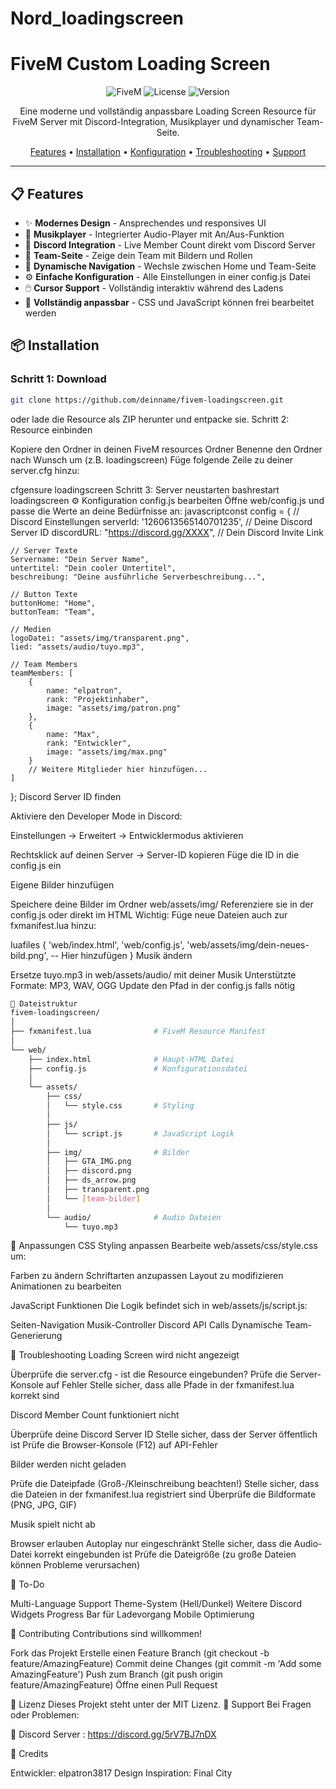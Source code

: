 # Nord_loadingscreen
# FiveM Custom Loading Screen

<div align="center">

![FiveM](https://img.shields.io/badge/FiveM-Ready-blue)
![License](https://img.shields.io/badge/license-MIT-green)
![Version](https://img.shields.io/badge/version-1.0.0-orange)

Eine moderne und vollständig anpassbare Loading Screen Resource für FiveM Server mit Discord-Integration, Musikplayer und dynamischer Team-Seite.

[Features](#-features) • [Installation](#-installation) • [Konfiguration](#%EF%B8%8F-konfiguration) • [Troubleshooting](#-troubleshooting) • [Support](#-support)

</div>

---

## 📋 Features

- ✨ **Modernes Design** - Ansprechendes und responsives UI
- 🎵 **Musikplayer** - Integrierter Audio-Player mit An/Aus-Funktion
- 💬 **Discord Integration** - Live Member Count direkt vom Discord Server
- 👥 **Team-Seite** - Zeige dein Team mit Bildern und Rollen
- 🔄 **Dynamische Navigation** - Wechsle zwischen Home und Team-Seite
- ⚙️ **Einfache Konfiguration** - Alle Einstellungen in einer config.js Datei
- 🖱️ **Cursor Support** - Vollständig interaktiv während des Ladens
- 🎨 **Vollständig anpassbar** - CSS und JavaScript können frei bearbeitet werden

## 📦 Installation

### Schritt 1: Download
```bash
git clone https://github.com/deinname/fivem-loadingscreen.git
```
oder lade die Resource als ZIP herunter und entpacke sie.
Schritt 2: Resource einbinden

Kopiere den Ordner in deinen FiveM resources Ordner
Benenne den Ordner nach Wunsch um (z.B. loadingscreen)
Füge folgende Zeile zu deiner server.cfg hinzu:

cfgensure loadingscreen
Schritt 3: Server neustarten
bashrestart loadingscreen
⚙️ Konfiguration
config.js bearbeiten
Öffne web/config.js und passe die Werte an deine Bedürfnisse an:
javascriptconst config = {
    // Discord Einstellungen
    serverId: '1260613565140701235',      // Deine Discord Server ID
    discordURL: "https://discord.gg/XXXX", // Dein Discord Invite Link

    // Server Texte
    Servername: "Dein Server Name",
    untertitel: "Dein cooler Untertitel",
    beschreibung: "Deine ausführliche Serverbeschreibung...",
    
    // Button Texte
    buttonHome: "Home",
    buttonTeam: "Team",

    // Medien
    logoDatei: "assets/img/transparent.png",
    lied: "assets/audio/tuyo.mp3",

    // Team Members
    teamMembers: [
        {
            name: "elpatron",
            rank: "Projektinhaber",
            image: "assets/img/patron.png"
        },
        {
            name: "Max",
            rank: "Entwickler",
            image: "assets/img/max.png"
        }
        // Weitere Mitglieder hier hinzufügen...
    ]
};
Discord Server ID finden

Aktiviere den Developer Mode in Discord:

Einstellungen → Erweitert → Entwicklermodus aktivieren


Rechtsklick auf deinen Server → Server-ID kopieren
Füge die ID in die config.js ein

Eigene Bilder hinzufügen

Speichere deine Bilder im Ordner web/assets/img/
Referenziere sie in der config.js oder direkt im HTML
Wichtig: Füge neue Dateien auch zur fxmanifest.lua hinzu:

luafiles {
    'web/index.html',
    'web/config.js',
    'web/assets/img/dein-neues-bild.png', -- Hier hinzufügen
}
Musik ändern

Ersetze tuyo.mp3 in web/assets/audio/ mit deiner Musik
Unterstützte Formate: MP3, WAV, OGG
Update den Pfad in der config.js falls nötig
```bash
📁 Dateistruktur
fivem-loadingscreen/
│
├── fxmanifest.lua              # FiveM Resource Manifest
│
└── web/
    ├── index.html              # Haupt-HTML Datei
    ├── config.js               # Konfigurationsdatei
    │
    └── assets/
        ├── css/
        │   └── style.css       # Styling
        │
        ├── js/
        │   └── script.js       # JavaScript Logik
        │
        ├── img/                # Bilder
        │   ├── GTA_IMG.png
        │   ├── discord.png
        │   ├── ds_arrow.png
        │   ├── transparent.png
        │   └── [team-bilder]
        │
        └── audio/              # Audio Dateien
            └── tuyo.mp3
```
🎨 Anpassungen
CSS Styling anpassen
Bearbeite web/assets/css/style.css um:

Farben zu ändern
Schriftarten anzupassen
Layout zu modifizieren
Animationen zu bearbeiten

JavaScript Funktionen
Die Logik befindet sich in web/assets/js/script.js:

Seiten-Navigation
Musik-Controller
Discord API Calls
Dynamische Team-Generierung

🐛 Troubleshooting
Loading Screen wird nicht angezeigt

Überprüfe die server.cfg - ist die Resource eingebunden?
Prüfe die Server-Konsole auf Fehler
Stelle sicher, dass alle Pfade in der fxmanifest.lua korrekt sind

Discord Member Count funktioniert nicht

Überprüfe deine Discord Server ID
Stelle sicher, dass der Server öffentlich ist
Prüfe die Browser-Konsole (F12) auf API-Fehler

Bilder werden nicht geladen

Prüfe die Dateipfade (Groß-/Kleinschreibung beachten!)
Stelle sicher, dass die Dateien in der fxmanifest.lua registriert sind
Überprüfe die Bildformate (PNG, JPG, GIF)

Musik spielt nicht ab

Browser erlauben Autoplay nur eingeschränkt
Stelle sicher, dass die Audio-Datei korrekt eingebunden ist
Prüfe die Dateigröße (zu große Dateien können Probleme verursachen)

📝 To-Do

 Multi-Language Support
 Theme-System (Hell/Dunkel)
 Weitere Discord Widgets
 Progress Bar für Ladevorgang
 Mobile Optimierung

🤝 Contributing
Contributions sind willkommen!

Fork das Projekt
Erstelle einen Feature Branch (git checkout -b feature/AmazingFeature)
Commit deine Changes (git commit -m 'Add some AmazingFeature')
Push zum Branch (git push origin feature/AmazingFeature)
Öffne einen Pull Request

📄 Lizenz
Dieses Projekt steht unter der MIT Lizenz.
💬 Support
Bei Fragen oder Problemen:

💬 Discord Server : https://discord.gg/5rV7BJ7nDX


👏 Credits

Entwickler: elpatron3817
Design Inspiration: Final City
